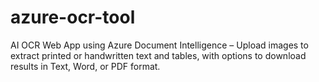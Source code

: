 # azure-ocr-tool
AI OCR Web App using Azure Document Intelligence – Upload images to extract printed or handwritten text and tables, with options to download results in Text, Word, or PDF format.
